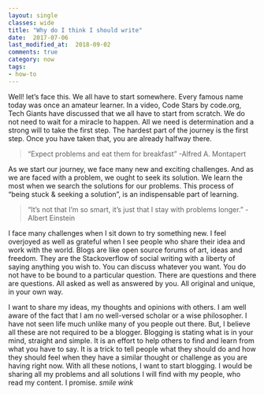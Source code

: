 ```yaml
---
layout: single
classes: wide
title: "Why do I think I should write"
date:  2017-07-06
last_modified_at:  2018-09-02
comments: true
category: now
tags: 
- how-to
---
```


Well! let’s face this. We all have to start somewhere. Every famous name today was once an amateur learner.
In a video, Code Stars by code.org, Tech Giants have discussed that we all have to start from scratch. We do not need to wait for a miracle to happen. All we need is determination and a strong will to take the first step. The hardest part of the journey is the first step. Once you have taken that, you are already halfway there.

>“Expect problems and eat them for breakfast”
-Alfred A. Montapert

As we start our journey, we face many new and exciting challenges. And as we are faced with a problem, we ought to seek its solution. We learn the most when we search the solutions for our problems. This process of “being stuck & seeking a solution”, is an indispensable part of learning.

>“It’s not that I’m so smart, it’s just that I stay with problems longer.”
-Albert Einstein

I face many challenges when I sit down to try something new. I feel overjoyed as well as grateful when I see people who share their idea and work with the world. Blogs are like open source forums of art, ideas and freedom. They are the Stackoverflow of social writing with a liberty of saying anything you wish to. You can discuss whatever you want. You do not have to be bound to a particular question. There are questions and there are questions. All asked as well as answered by you. All original and unique, in your own way.

I want to share my ideas, my thoughts and opinions with others. I am well aware of the fact that I am no well-versed scholar or a wise philosopher. I have not seen life much unlike many of you people out there. But, I believe all these are not required to be a blogger. Blogging is stating what is in your mind, straight and simple. It is an effort to help others to find and learn from what you have to say. It is a trick to tell people what they should do and how they should feel when they have a similar thought or challenge as you are having right now.
With all these notions, I want to start blogging. I would be sharing all my problems and all solutions I will find with my people, who read my content. I promise. *smile* *wink*
